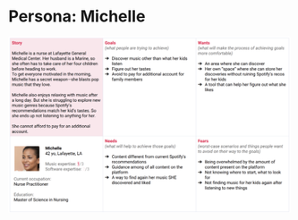 # Persona: Michelle

![Design](https://github.com/vlldnt/designer_language/blob/main/images/michelle.png?raw=true)
